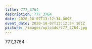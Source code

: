 ```yaml
---
title: 777_3764
description: 777_3764
date: 2020-10-07T13:12:34.069Z
event_date: 2020-10-07T13:12:34.101Z
picture: /images/uploads/777_3764.jpg
---
```

777_3764